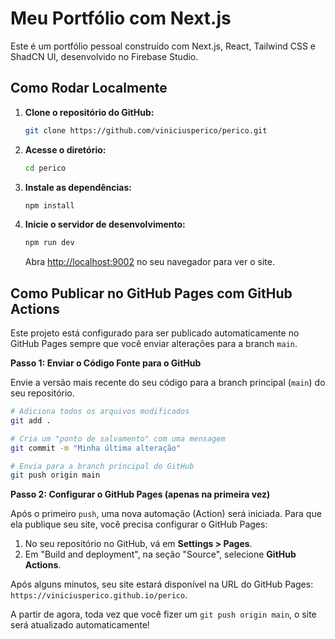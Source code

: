 # Meu Portfólio com Next.js

Este é um portfólio pessoal construído com Next.js, React, Tailwind CSS e ShadCN UI, desenvolvido no Firebase Studio.

## Como Rodar Localmente

1.  **Clone o repositório do GitHub:**
    ```bash
    git clone https://github.com/viniciusperico/perico.git
    ```
2.  **Acesse o diretório:**
    ```bash
    cd perico
    ```
3.  **Instale as dependências:**
    ```bash
    npm install
    ```
4.  **Inicie o servidor de desenvolvimento:**
    ```bash
    npm run dev
    ```
    Abra [http://localhost:9002](http://localhost:9002) no seu navegador para ver o site.

## Como Publicar no GitHub Pages com GitHub Actions

Este projeto está configurado para ser publicado automaticamente no GitHub Pages sempre que você enviar alterações para a branch `main`.

**Passo 1: Enviar o Código Fonte para o GitHub**

Envie a versão mais recente do seu código para a branch principal (`main`) do seu repositório.

```bash
# Adiciona todos os arquivos modificados
git add .

# Cria um "ponto de salvamento" com uma mensagem
git commit -m "Minha última alteração"

# Envia para a branch principal do GitHub
git push origin main
```

**Passo 2: Configurar o GitHub Pages (apenas na primeira vez)**

Após o primeiro `push`, uma nova automação (Action) será iniciada. Para que ela publique seu site, você precisa configurar o GitHub Pages:

1.  No seu repositório no GitHub, vá em **Settings > Pages**.
2.  Em "Build and deployment", na seção "Source", selecione **GitHub Actions**.

Após alguns minutos, seu site estará disponível na URL do GitHub Pages: `https://viniciusperico.github.io/perico`.

A partir de agora, toda vez que você fizer um `git push origin main`, o site será atualizado automaticamente!
